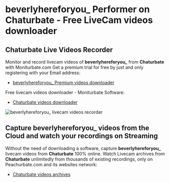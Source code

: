 # beverlyhereforyou_ Performer on Chaturbate - Free LiveCam videos downloader

## Chaturbate Live Videos Recorder

Monitor and record livecam videos of **beverlyhereforyou_** from **Chaturbate** with Moniturbate.com
Get a premium trial for free by just and only registering with your Email address:
* [beverlyhereforyou_ Premium videos downloader](https://moniturbate.com/request-demo-licence-key.html)

Free livecam videos downloader - Moniturbate Software:
* [Chaturbate videos downloader](https://moniturbate.com/moniturbate-download-software.html)

![beverlyhereforyou_ livecam videos recorder](https://peachurnet.com/templates/moniturbate-software.png)


## Capture beverlyhereforyou_ videos from the Cloud and watch your recordings on Streaming

Without the need of downloading a software, capture **beverlyhereforyou_** livecam videos from **Chaturbate** 100% online.
Watch Livecam archives from **Chaturbate** unlimitedly from thousands of existing recordings, only on Peachurbate.com and its websites network:
* [Chaturbate videos archives](https://peachurnet.com/)